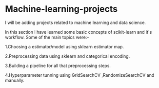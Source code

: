 # Machine-learning-projects
I will be adding projects related to machine learning and data science.

In this section I have learned some basic concepts of scikit-learn and it's workflow.
Some of the main topics were:-

1.Choosing a estimator/model using sklearn estimator map.

2.Preprocessing data using sklearn and categorical encoding.

3.Building a pipeline for all that preprocessing steps.

4.Hyperparameter tunning using GridSearchCV ,RandomizeSearchCV and manually.
